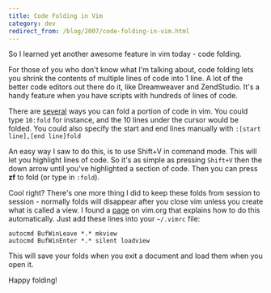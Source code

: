 ```yaml
---
title: Code Folding in Vim
category: dev
redirect_from: /blog/2007/code-folding-in-vim.html
---
```


So I learned yet another awesome feature in vim today - code folding.

For those of you who don't know what I'm talking about, code folding lets you
shrink the contents of multiple lines of code into 1 line. A lot of the better
code editors out there do it, like Dreamweaver and ZendStudio. It's a
handy feature when you have scripts with hundreds of lines of code.

There are <a href="http://lua-users.org/lists/lua-l/2004-03/msg00233.html" title="vim Code Folding Tips">several</a>
ways you can fold a portion of code in vim. You could type `10:fold`
for instance, and the 10 lines under the cursor would be folded.
You could also specify the start and end lines manually with
`:[start line],[end line]fold`

An easy way I saw to do this, is to use Shift+V in command mode.  This will
let you highlight lines of code.  So it's as simple as pressing `Shift+V`
then the down arrow until you've highlighted a section of code.
Then you can press **zf** to fold (or type in `:fold`).

Cool right?  There's one more thing I did to keep these folds from session to
session - normally folds will disappear after you close vim unless you
create what is called a view.  I found a <a href="http://www.vim.org/tips/tip.php?tip_id=991">page</a>
on vim.org that explains how to do this automatically.  Just add these lines
into your `~/.vimrc` file:

    autocmd BufWinLeave *.* mkview
    autocmd BufWinEnter *.* silent loadview

This will save your folds when you exit a document and load them when you open
it.

Happy folding!
